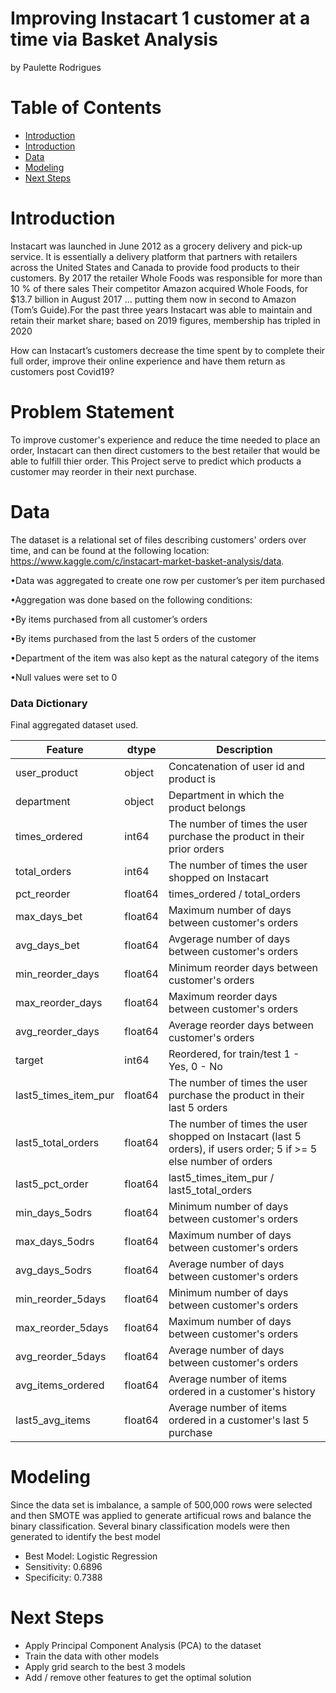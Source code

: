 # Improving Instacart 1 customer at a time via Basket Analysis
by Paulette Rodrigues

# Table of Contents

- [Introduction](project-title)
- [Introduction](#introduction)
- [Data](#data)
- [Modeling](#modeling)
- [Next Steps](#next-steps)

# Introduction

Instacart was launched in June 2012 as a grocery delivery and pick-up service. It is essentially a delivery platform that partners with retailers across the United States and Canada to provide food products to their customers. By 2017 the retailer Whole Foods was responsible for more than 10 % of there sales
Their competitor Amazon acquired Whole Foods, for $13.7 billion in August 2017 … putting them now in second to Amazon  (Tom’s Guide).For the past three years Instacart was able to maintain and retain their market share; based on 2019 figures, membership has tripled in 2020 

How can Instacart’s customers decrease the time spent by to complete their full order, improve their online experience and have them return as customers post Covid19? 

# Problem Statement 

To improve customer's experience and reduce the time needed to place an order, Instacart can then direct customers to the best retailer that would be able to fulfill thier order. This Project serve to predict which products a customer may reorder in their next purchase. 

# Data

The dataset is a relational set of files describing customers' orders over time, and can be found at the following location: https://www.kaggle.com/c/instacart-market-basket-analysis/data.


•Data was
aggregated to create one row per customer’s per item purchased


•Aggregation was done based on the
following conditions:


•By items purchased from 
all customer’s orders


•By items purchased from the last 5 orders of the
customer


•Department of the item was also
kept as the natural category of the items


•Null values were set to 0

### Data Dictionary

Final aggregated dataset used.

|Feature|dtype|Description|
|---|---|---|
|user_product |object| Concatenation of user id and product is |
|department| object |Department in which the product belongs |
|times_ordered | int64 | The number of times the user purchase the product in their prior orders |
|total_orders| int64 | The number of times the user shopped on Instacart |
|pct_reorder| float64  |times_ordered / total_orders |
|max_days_bet| float64 |Maximum number of days between customer's orders|
|avg_days_bet|float64|Avgerage number of days between customer's orders|
|min_reorder_days|float64|Minimum reorder days between customer's orders|
|max_reorder_days|float64|Maximum reorder days between customer's orders|
|avg_reorder_days|float64|Average reorder days between customer's orders|
|target|int64|Reordered, for train/test 1 - Yes, 0 - No|
|last5_times_item_pur|float64|The number of times the user purchase the product in their last 5 orders |
|last5_total_orders|float64|The number of times the user shopped on Instacart (last 5 orders), if users order; 5 if >= 5 else number of orders |
|last5_pct_order|float64|last5_times_item_pur / last5_total_orders|
|min_days_5odrs|float64|Minimum number of days between customer's orders|
|max_days_5odrs|float64|Maximum number of days between customer's orders|
|avg_days_5odrs|float64|Average number of days between customer's orders|
|min_reorder_5days|float64|Minimum number of days between customer's orders|
|max_reorder_5days|float64|Maximum number of days between customer's orders|
|avg_reorder_5days|float64|Average number of days between customer's orders|
|avg_items_ordered|float64|Average number of items ordered in a customer's history|
|last5_avg_items|float64|Average number of items ordered in a customer's last 5 purchase|


# Modeling

Since the data set is imbalance, a sample of 500,000 rows were selected and then SMOTE was applied to generate artificual rows and balance the binary classification. Several binary classification models were then generated to identify the best model

- Best Model: Logistic Regression
- Sensitivity: 0.6896 
- Specificity: 0.7388

# Next Steps

- Apply Principal Component Analysis (PCA) to the dataset
- Train the data with other models
- Apply grid search to the best 3 models
- Add / remove other features to get the optimal solution
